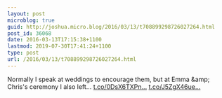 ```yaml
---
layout: post
microblog: true
guid: http://joshua.micro.blog/2016/03/13/t708899298726027264.html
post_id: 36068
date: 2016-03-13T17:15:38+1100
lastmod: 2019-07-30T17:41:24+1100
type: post
url: /2016/03/13/t708899298726027264.html
---
```

Normally I speak at weddings to encourage them, but at Emma &amp;amp; Chris's ceremony I also left… [t.co/0DsX6TXPn...](https://t.co/0DsX6TXPnE) [t.co/J5ZgX46ue...](https://t.co/J5ZgX46ueC)
